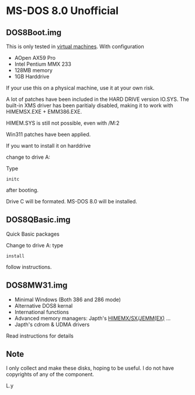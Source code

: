 # MS-DOS 8.0 Unofficial
## DOS8Boot.img

This is only tested in [virtual machines](https://github.com/86Box/86Box). With configuration 

- AOpen AX59 Pro
- Intel Pentium MMX 233
- 128MB memory
- 1GB Harddrive

If your use this on a physical machine, use it at your own risk.

A lot of patches have been included in the HARD DRIVE version IO.SYS.
The built-in XMS driver has been paritialy disabled, making it to work with HIMEMSX.EXE + EMM386.EXE.

HIMEM.SYS is still not possible, even with /M:2

Win311 patches have been applied.

If you want to install it on harddrive

change to drive A:

Type 

```
initc
```

after booting.

Drive C will be formated. MS-DOS 8.0 will be installed.

## DOS8QBasic.img
  
Quick Basic packages

Change to drive A:
type

```
install
```

follow instructions.

## DOS8MW31.img
 - Minimal Windows (Both 386 and 286 mode)
 - Alternative DOS8 kernal
 - International functions
 - Advanced memory managers: Japth's [HIMEMX/SX](https://github.com/Baron-von-Riedesel/HimemSX)/[JEMM(EX)](https://github.com/Baron-von-Riedesel/Jemm) ...
 - Japth's cdrom & UDMA drivers

Read instructions for details

## Note
I only collect and make these disks, hoping to be useful.
I do not have copyrights of any of the component.

L.y

